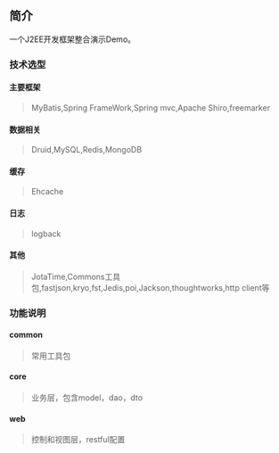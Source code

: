 ## 简介
一个J2EE开发框架整合演示Demo。
### 技术选型
#### 主要框架
> MyBatis,Spring FrameWork,Spring mvc,Apache Shiro,freemarker

#### 数据相关
> Druid,MySQL,Redis,MongoDB

#### 缓存
> Ehcache

#### 日志
> logback

#### 其他
> JotaTime,Commons工具包,fastjson,kryo,fst,Jedis,poi,Jackson,thoughtworks,http client等

### 功能说明
#### common
> 常用工具包

#### core
> 业务层，包含model，dao，dto

#### web
> 控制和视图层，restful配置
